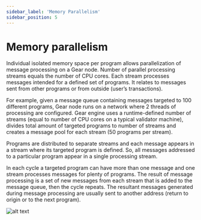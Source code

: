 ```yaml
---
sidebar_label: 'Memory Parallelism'
sidebar_position: 5
---
```


# Memory parallelism

Individual isolated memory space per program allows parallelization of message processing on a Gear node. Number of parallel processing streams equals the number of CPU cores. Each stream processes messages intended for a defined set of programs. It relates to messages sent from other programs or from outside (user’s transactions).

For example, given a message queue containing messages targeted to 100 different programs, Gear node runs on a network where 2 threads of processing are configured. Gear engine uses a runtime-defined number of streams (equal to number of CPU cores on a typical validator machine), divides total amount of targeted programs to number of streams and creates a message pool for each stream (50 programs per stream).

Programs are distributed to separate streams and each message appears in a stream where its targeted program is defined. So, all messages addressed to a particular program appear in a single processing stream.

In each cycle a targeted program can have more than one message and one stream processes messages for plenty of programs. The result of message processing is a set of new messages from each stream that is added to the message queue, then the cycle repeats. The resultant messages generated during message processing are usually sent to another address (return to origin or to the next program).

![alt text](/assets/message-parallelism.jpg)
